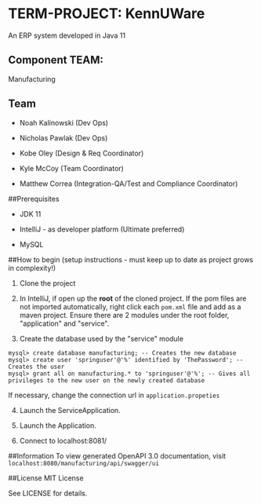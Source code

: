 # TERM-PROJECT: KennUWare

An ERP system developed in Java 11 

##  Component TEAM:  
Manufacturing


## Team

- Noah Kalinowski (Dev Ops)

- Nicholas Pawlak (Dev Ops)

- Kobe Oley (Design & Req Coordinator)

- Kyle McCoy (Team Coordinator)

- Matthew Correa (Integration-QA/Test and Compliance Coordinator)


##Prerequisites

- JDK 11

- IntelliJ - as developer platform (Ultimate preferred)

- MySQL


##How to begin (setup instructions - must keep up to date as project grows in complexity!)
1. Clone the project  

2. In IntelliJ, if open up the **root** of the cloned project. If the
pom files are not imported automatically, right click each `pom.xml` file and
add as a maven project. Ensure there are 2 modules under the root folder, 
"application" and "service".

3. Create the database used by the "service" module 
```
mysql> create database manufacturing; -- Creates the new database
mysql> create user 'springuser'@'%' identified by 'ThePassword'; -- Creates the user
mysql> grant all on manufacturing.* to 'springuser'@'%'; -- Gives all privileges to the new user on the newly created database
```
If necessary, change the connection url in `application.propeties`

4. Launch the ServiceApplication.

5. Launch the Application.

6. Connect to localhost:8081/

##Information
To view generated OpenAPI 3.0 documentation, visit `localhost:8080/manufacturing/api/swagger/ui` 

##License
MIT License

See LICENSE for details.
